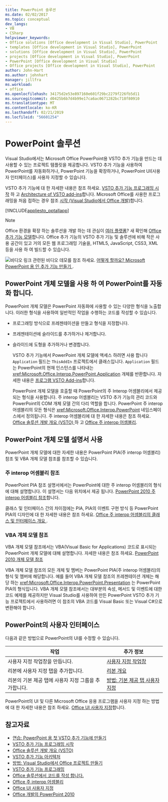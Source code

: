 ```yaml
---
title: PowerPoint 솔루션
ms.date: 02/02/2017
ms.topic: conceptual
dev_langs:
- VB
- CSharp
helpviewer_keywords:
- Office solutions [Office development in Visual Studio], PowerPoint
- templates [Office development in Visual Studio], PowerPoint
- solutions [Office development in Visual Studio], PowerPoint
- projects [Office development in Visual Studio], PowerPoint
- PowerPoint [Office development in Visual Studio]
- Office projects [Office development in Visual Studio], PowerPoint
author: John-Hart
ms.author: johnhart
manager: jillfra
ms.workload:
- office
ms.openlocfilehash: 34175d2e53e897160e601f29bc2279f226fb5d11
ms.sourcegitcommit: d0425b6b7d4b99e17ca6ac0671282bc718f80910
ms.translationtype: MT
ms.contentlocale: ko-KR
ms.lasthandoff: 02/21/2019
ms.locfileid: "56601254"
---
```

# <a name="powerpoint-solutions"></a>PowerPoint 솔루션
  Visual Studio에서는 Microsoft Office PowerPoint용 VSTO 추가 기능을 만드는 데 사용할 수 있는 프로젝트 템플릿을 제공합니다. VSTO 추가 기능을 사용하여 PowerPoint를 자동화하거나, PowerPoint 기능을 확장하거나, PowerPoint UI(사용자 인터페이스)를 사용자 지정할 수 있습니다.

 VSTO 추가 기능에 대 한 자세한 내용은 참조 하세요. [VSTO 추가 기능 프로그래밍 시작](../vsto/getting-started-programming-vsto-add-ins.md) 하 고 [Architecture of VSTO add-ins](../vsto/architecture-of-vsto-add-ins.md)합니다. Microsoft Office를 사용한 프로그래밍을 처음 접하는 경우 참조 [시작 &#40;Visual Studio에서 Office 개발&#41;](../vsto/getting-started-office-development-in-visual-studio.md)합니다.

 [!INCLUDE[appliesto_pptallapp](../vsto/includes/appliesto-pptallapp-md.md)]

> [!NOTE]
>  Office 환경을 확장 하는 솔루션을 개발 하는 데 관심이 [여러 플랫폼](https://dev.office.com/add-in-availability)? 새 확인해 [Office 추가 기능 모델](https://dev.office.com/docs/add-ins/overview/office-add-ins)합니다. Office 추가 기능의 VSTO 추가 기능 및 솔루션에 비해 작은 사용 공간이 있고 거의 모든 웹 프로그래밍 기술을, HTML5, JavaScript, CSS3, XML 등을 사용 하 여 빌드할 수 있습니다.

 ![비디오 링크](../vsto/media/playvideo.gif "비디오 링크") 관련된 비디오 데모를 참조 하세요. [어떻게 할까요? Microsoft PowerPoint 용 인 추가 기능 만들기 ](http://go.microsoft.com/fwlink/?LinkId=132767).

## <a name="automate-powerpoint-by-using-the-powerpoint-object-model"></a>PowerPoint 개체 모델을 사용 하 여 PowerPoint를 자동화 합니다.
 PowerPoint 개체 모델은 PowerPoint 자동화에 사용할 수 있는 다양한 형식을 노출합니다. 이러한 형식을 사용하여 일반적인 작업을 수행하는 코드를 작성할 수 있습니다.

- 프로그래밍 방식으로 프레젠테이션을 만들고 형식을 지정합니다.

- 프레젠테이션에 슬라이드를 추가하거나 제거합니다.

- 슬라이드에 도형을 추가하거나 변경합니다.

  VSTO 추가 기능에서 PowerPoint 개체 모델에 액세스 하려면 사용 합니다 `Application` 필드는 `ThisAddIn` 프로젝트에서 클래스입니다. `Application` 필드는 PowerPoint의 현재 인스턴스를 나타내는 <xref:Microsoft.Office.Interop.PowerPoint.Application> 개체를 반환합니다. 자세한 내용은 [프로그램 VSTO Add-ins](../vsto/programming-vsto-add-ins.md)합니다.

  PowerPoint 개체 모델을 호출할 때 PowerPoint의 주 Interop 어셈블리에서 제공되는 형식을 사용합니다. 주 interop 어셈블리는 VSTO 추가 기능의 관리 코드와 PowerPoint의 COM 개체 모델 간의 다리 역할을 합니다. PowerPoint 주 interop 어셈블리의 모든 형식은 <xref:Microsoft.Office.Interop.PowerPoint> 네임스페이스에서 정의됩니다. 주 interop 어셈블리에 대 한 자세한 내용은 참조 하세요. [Office 솔루션 개발 개요 &#40;VSTO&#41; ](../vsto/office-solutions-development-overview-vsto.md) 하 고 [Office 주 interop 어셈블리](../vsto/office-primary-interop-assemblies.md).

##  <a name="WordOMDocumentation"></a> PowerPoint 개체 모델 설명서 사용
 PowerPoint 개체 모델에 대한 자세한 내용은 PowerPoint PIA(주 interop 어셈블리) 참조 및 VBA 개체 모델 참조를 참조할 수 있습니다.

### <a name="primary-interop-assembly-reference"></a>주 interop 어셈블리 참조
 PowerPoint PIA 참조 설명서에서는 PowerPoint에 대한 주 interop 어셈블리의 형식에 대해 설명합니다. 이 설명서는 다음 위치에서 제공 됩니다. [PowerPoint 2010 주 interop 어셈블리 참조](http://go.microsoft.com/fwlink/?LinkId=189588)합니다.

 클래스 및 인터페이스 간의 차이점에는 PIA, PIA의 이벤트 구현 방식 등 PowerPoint PIA의 디자인에 대 한 자세한 내용은 참조 하세요. [Office 주 interop 어셈블리의 클래스 및 인터페이스 개요 ](http://go.microsoft.com/fwlink/?LinkId=199885).

### <a name="vba-object-model-reference"></a>VBA 개체 모델 참조
 VBA 개체 모델 참조에서는 VBA(Visual Basic for Applications) 코드로 표시되는 PowerPoint 개체 모델에 대해 설명합니다. 자세한 내용은 참조 하세요. [PowerPoint 2010 개체 모델 참조](http://go.microsoft.com/fwlink/?LinkId=199770)

 VBA 개체 모델 참조의 모든 개체 및 멤버는 PowerPoint PIA(주 interop 어셈블리)의 형식 및 멤버에 해당합니다. 예를 들어 VBA 개체 모델 참조의 프레젠테이션 개체는 해당 하는 <xref:Microsoft.Office.Interop.PowerPoint.Presentation> 는 PowerPoint PIA의 형식입니다. VBA 개체 모델 참조에서는 대부분의 속성, 메서드 및 이벤트에 대한 코드 예제를 제공하지만 Visual Studio를 사용하여 만든 PowerPoint VSTO 추가 기능 프로젝트에서 사용하려면 이 참조의 VBA 코드를 Visual Basic 또는 Visual C#으로 변환해야 합니다.

## <a name="customize-the-user-interface-of-powerpoint"></a>PowerPoint의 사용자 인터페이스
 다음과 같은 방법으로 PowerPoint의 UI를 수정할 수 있습니다.

|작업|추가 정보|
|----------|--------------------------|
|사용자 지정 작업창을 만듭니다.|[사용자 지정 작업창](../vsto/custom-task-panes.md)|
|리본에 사용자 지정 탭을 추가합니다.|[리본 개요](../vsto/ribbon-overview.md)|
|리본의 기본 제공 탭에 사용자 지정 그룹을 추가합니다.|[방법: 기본 제공 탭 사용자 지정](../vsto/how-to-customize-a-built-in-tab.md)|

 PowerPoint의 UI 및 다른 Microsoft Office 응용 프로그램을 사용자 지정 하는 방법에 대 한 자세한 내용은 참조 하세요. [Office UI 사용자 지정](../vsto/office-ui-customization.md)합니다.

## <a name="see-also"></a>참고자료
- [연습: PowerPoint 용 첫 VSTO 추가 기능에 만들기](../vsto/walkthrough-creating-your-first-vsto-add-in-for-powerpoint.md)
- [VSTO 추가 기능 프로그래밍 시작](../vsto/getting-started-programming-vsto-add-ins.md)
- [Office 솔루션 개발 개요 &#40;VSTO&#41;](../vsto/office-solutions-development-overview-vsto.md)
- [VSTO 추가 기능 아키텍처](../vsto/architecture-of-vsto-add-ins.md)
- [방법: Visual Studio에서 Office 프로젝트 만들기](../vsto/how-to-create-office-projects-in-visual-studio.md)
- [VSTO 추가 기능 프로그래밍](../vsto/programming-vsto-add-ins.md)
- [Office 솔루션에서 코드를 작성 합니다.](../vsto/writing-code-in-office-solutions.md)
- [Office 주 interop 어셈블리](../vsto/office-primary-interop-assemblies.md)
- [Office UI 사용자 지정](../vsto/office-ui-customization.md)
- [Office 개발의 PowerPoint 2010](http://go.microsoft.com/fwlink/?LinkId=199015)
